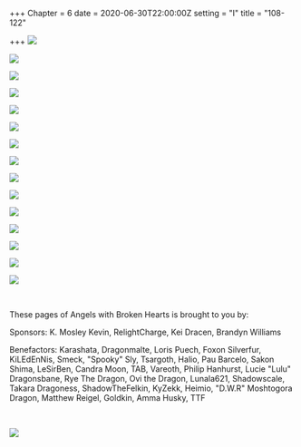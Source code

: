 +++
Chapter = 6
date = 2020-06-30T22:00:00Z
setting = "I"
title = "108-122"

+++
![](/uploads/t-1.jpg)

![](/uploads/t-2.jpg)

![](/uploads/t-3.jpg)

![](/uploads/t-4.jpg)

![](/uploads/t-5.jpg)

![](/uploads/t-6.jpg)

![](/uploads/t-7.jpg)

![](/uploads/t-8.jpg)

![](/uploads/t-9.jpg)

![](/uploads/t-10.jpg)

![](/uploads/t-11.jpg)

![](/uploads/t-12.jpg)

![](/uploads/t-13.jpg)

![](/uploads/t-14.jpg)

![](/uploads/t-15.jpg)

<br>

<p align="left">These pages of Angels with Broken Hearts is brought to you by:</p>

<p align="left">Sponsors: K. Mosley Kevin, RelightCharge, Kei Dracen, Brandyn Williams </p>

<p align="left">Benefactors: Karashata, Dragonmalte, Loris Puech, Foxon Silverfur, KiLEdEnNis, Smeck, "Spooky" Sly, Tsargoth, Halio, Pau Barcelo, Sakon Shima, LeSirBen, Candra Moon, TAB, Vareoth, Philip Hanhurst, Lucie "Lulu" Dragonsbane, Rye The Dragon, Ovi the Dragon, Lunala621, Shadowscale, Takara Dragoness, ShadowTheFelkin, KyZekk, Heimio, "D.W.R" Moshtogora Dragon, Matthew Reigel, Goldkin, Amma Husky, TTF </p> <br>

[![](/uploads/patreon-banner-1.jpg)](http://patreon.com/mbsaunders)